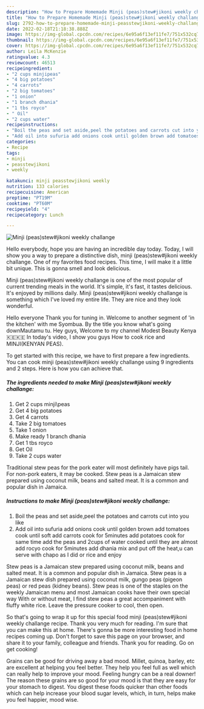 ```yaml
---
description: "How to Prepare Homemade Minji (peas)stew#jikoni weekly challange"
title: "How to Prepare Homemade Minji (peas)stew#jikoni weekly challange"
slug: 2792-how-to-prepare-homemade-minji-peasstewjikoni-weekly-challange
date: 2022-02-18T21:18:38.888Z
image: https://img-global.cpcdn.com/recipes/6e95a6f13ef11fe7/751x532cq70/minji-peasstewjikoni-weekly-challange-recipe-main-photo.jpg
thumbnail: https://img-global.cpcdn.com/recipes/6e95a6f13ef11fe7/751x532cq70/minji-peasstewjikoni-weekly-challange-recipe-main-photo.jpg
cover: https://img-global.cpcdn.com/recipes/6e95a6f13ef11fe7/751x532cq70/minji-peasstewjikoni-weekly-challange-recipe-main-photo.jpg
author: Leila McKenzie
ratingvalue: 4.3
reviewcount: 46513
recipeingredient:
- "2 cups minjipeas"
- "4 big potatoes"
- "4 carrots"
- "2 big tomatoes"
- "1 onion"
- "1 branch dhania"
- "1 tbs royco"
- " Oil"
- "2 cups water"
recipeinstructions:
- "Boil the peas and set aside,peel the potatoes and carrots cut into you like"
- "Add oil into sufuria add onions cook until golden brown add tomatoes cook until soft add carrots cook for 5minutes add potatoes cook for same time add the peas and 2cups of water cooked until they are almost add rocyo cook for 5minutes add dhania mix and put off the heat,u can serve with chapo as I did or rice and enjoy"
categories:
- Recipe
tags:
- minji
- peasstewjikoni
- weekly

katakunci: minji peasstewjikoni weekly 
nutrition: 133 calories
recipecuisine: American
preptime: "PT19M"
cooktime: "PT60M"
recipeyield: "4"
recipecategory: Lunch

---
```



![Minji (peas)stew#jikoni weekly challange](https://img-global.cpcdn.com/recipes/6e95a6f13ef11fe7/751x532cq70/minji-peasstewjikoni-weekly-challange-recipe-main-photo.jpg)

Hello everybody, hope you are having an incredible day today. Today, I will show you a way to prepare a distinctive dish, minji (peas)stew#jikoni weekly challange. One of my favorites food recipes. This time, I will make it a little bit unique. This is gonna smell and look delicious.

Minji (peas)stew#jikoni weekly challange is one of the most popular of current trending meals in the world. It's simple, it's fast, it tastes delicious. It's enjoyed by millions daily. Minji (peas)stew#jikoni weekly challange is something which I've loved my entire life. They are nice and they look wonderful.

Hello everyone Thank you for tuning in. Welcome to another segment of &#39;in the kitchen&#39; with me Syombua. By the title you know what&#39;s going downMautamu tu. Hey guys, Welcome to my channel Modest Beauty Kenya 🇰🇪🇰🇪 In today&#39;s video, I show you guys How to cook rice and MINJI(KENYAN PEAS).


To get started with this recipe, we have to first prepare a few ingredients. You can cook minji (peas)stew#jikoni weekly challange using 9 ingredients and 2 steps. Here is how you can achieve that.

<!--inarticleads1-->

##### The ingredients needed to make Minji (peas)stew#jikoni weekly challange:

1. Get 2 cups minji\peas
1. Get 4 big potatoes
1. Get 4 carrots
1. Take 2 big tomatoes
1. Take 1 onion
1. Make ready 1 branch dhania
1. Get 1 tbs royco
1. Get  Oil
1. Take 2 cups water


Traditional stew peas for the pork eater will most definitely have pigs tail. For non-pork eaters, it may be cooked. Stew peas is a Jamaican stew prepared using coconut milk, beans and salted meat. It is a common and popular dish in Jamaica. 

<!--inarticleads2-->

##### Instructions to make Minji (peas)stew#jikoni weekly challange:

1. Boil the peas and set aside,peel the potatoes and carrots cut into you like
1. Add oil into sufuria add onions cook until golden brown add tomatoes cook until soft add carrots cook for 5minutes add potatoes cook for same time add the peas and 2cups of water cooked until they are almost add rocyo cook for 5minutes add dhania mix and put off the heat,u can serve with chapo as I did or rice and enjoy


Stew peas is a Jamaican stew prepared using coconut milk, beans and salted meat. It is a common and popular dish in Jamaica. Stew peas is a Jamaican stew dish prepared using coconut milk, gungo peas (pigeon peas) or red peas (kidney beans). Stew peas is one of the staples on the weekly Jamaican menu and most Jamaican cooks have their own special way With or without meat, I find stew peas a great accompaniment with fluffy white rice. Leave the pressure cooker to cool, then open. 

So that's going to wrap it up for this special food minji (peas)stew#jikoni weekly challange recipe. Thank you very much for reading. I'm sure that you can make this at home. There's gonna be more interesting food in home recipes coming up. Don't forget to save this page on your browser, and share it to your family, colleague and friends. Thank you for reading. Go on get cooking!

Grains can be good for driving away a bad mood. Millet, quinoa, barley, etc are excellent at helping you feel better. They help you feel full as well which can really help to improve your mood. Feeling hungry can be a real downer! The reason these grains are so good for your mood is that they are easy for your stomach to digest. You digest these foods quicker than other foods which can help increase your blood sugar levels, which, in turn, helps make you feel happier, mood wise.
